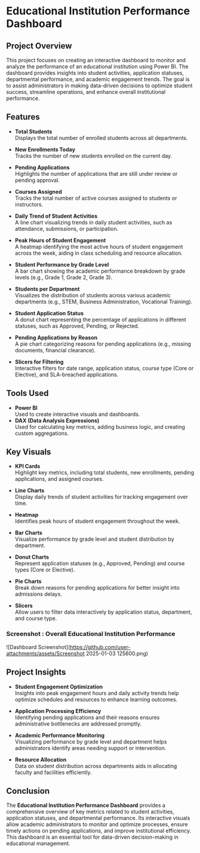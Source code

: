# Educational Institution Performance Dashboard

## Project Overview
This project focuses on creating an interactive dashboard to monitor and analyze the performance of an educational institution using Power BI. The dashboard provides insights into student activities, application statuses, departmental performance, and academic engagement trends. The goal is to assist administrators in making data-driven decisions to optimize student success, streamline operations, and enhance overall institutional performance.

## Features
- **Total Students**  
  Displays the total number of enrolled students across all departments.

- **New Enrollments Today**  
  Tracks the number of new students enrolled on the current day.

- **Pending Applications**  
  Highlights the number of applications that are still under review or pending approval.

- **Courses Assigned**  
  Tracks the total number of active courses assigned to students or instructors.

- **Daily Trend of Student Activities**  
  A line chart visualizing trends in daily student activities, such as attendance, submissions, or participation.

- **Peak Hours of Student Engagement**  
  A heatmap identifying the most active hours of student engagement across the week, aiding in class scheduling and resource allocation.

- **Student Performance by Grade Level**  
  A bar chart showing the academic performance breakdown by grade levels (e.g., Grade 1, Grade 2, Grade 3).

- **Students per Department**  
  Visualizes the distribution of students across various academic departments (e.g., STEM, Business Administration, Vocational Training).

- **Student Application Status**  
  A donut chart representing the percentage of applications in different statuses, such as Approved, Pending, or Rejected.

- **Pending Applications by Reason**  
  A pie chart categorizing reasons for pending applications (e.g., missing documents, financial clearance).

- **Slicers for Filtering**  
  Interactive filters for date range, application status, course type (Core or Elective), and SLA-breached applications.

## Tools Used
- **Power BI**  
  Used to create interactive visuals and dashboards.
- **DAX (Data Analysis Expressions)**  
  Used for calculating key metrics, adding business logic, and creating custom aggregations.

## Key Visuals
- **KPI Cards**  
  Highlight key metrics, including total students, new enrollments, pending applications, and assigned courses.

- **Line Charts**  
  Display daily trends of student activities for tracking engagement over time.

- **Heatmap**  
  Identifies peak hours of student engagement throughout the week.

- **Bar Charts**  
  Visualize performance by grade level and student distribution by department.

- **Donut Charts**  
  Represent application statuses (e.g., Approved, Pending) and course types (Core or Elective).

- **Pie Charts**  
  Break down reasons for pending applications for better insight into admissions delays.

- **Slicers**  
  Allow users to filter data interactively by application status, department, and course type.

### Screenshot : Overall Educational Institution Performance 
![Dashboard Screenshot](https://github.com/user-attachments/assets/Screenshot 2025-01-03 125600.png)

## Project Insights
- **Student Engagement Optimization**  
  Insights into peak engagement hours and daily activity trends help optimize schedules and resources to enhance learning outcomes.

- **Application Processing Efficiency**  
  Identifying pending applications and their reasons ensures administrative bottlenecks are addressed promptly.

- **Academic Performance Monitoring**  
  Visualizing performance by grade level and department helps administrators identify areas needing support or intervention.

- **Resource Allocation**  
  Data on student distribution across departments aids in allocating faculty and facilities efficiently.

## Conclusion
The **Educational Institution Performance Dashboard** provides a comprehensive overview of key metrics related to student activities, application statuses, and departmental performance. Its interactive visuals allow academic administrators to monitor and optimize processes, ensure timely actions on pending applications, and improve institutional efficiency. This dashboard is an essential tool for data-driven decision-making in educational management.
